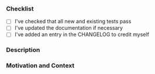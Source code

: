 <!-- Thanks for contributing to OHHTTPStubs! Before you submit your pull request, please make sure to check the following boxes by putting an x in the [ ] -->

### Checklist

- [ ] I've checked that all new and existing tests pass
- [ ] I've updated the documentation if necessary
- [ ] I've added an entry in the CHANGELOG to credit myself

### Description

<!--- Describe your changes in detail -->

### Motivation and Context

<!--- Why is this change required? What problem does it solve? -->
<!--- If it fixes an open issue, please link to the issue here. -->
<!--- Please describe in detail how you tested your changes. --->
